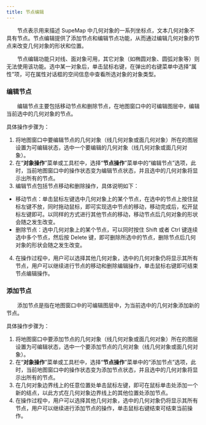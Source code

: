 ```yaml
---
title: 节点编辑
---
```



　　节点表示用来描述 SupeMap 中几何对象的一系列坐标点，文本几何对象不具有节点。节点编辑提供了添加节点和编辑节点功能，从而通过编辑几何对象的节点来改变几何对象的形状和位置。

　　节点编辑功能只对线、面对象可用，其它对象（如椭圆对象、圆弧对象等）则无法使用该功能。选中某一对象后，单击鼠标右键，在弹出的右键菜单中选择“属性”项，可在属性对话框的空间信息中查看所选对象的对象类型。

### 编辑节点

　　编辑节点主要包括移动节点和删除节点，在地图窗口中的可编辑图层中，编辑当前选中的几何对象的节点。

具体操作步骤为：

1.  将地图窗口中要编辑节点的几何对象（线几何对象或面几何对象）所在的图层设置为可编辑状态，选中一个要编辑的几何对象（线几何对象或面几何对象）。
2.  在“**对象操作**”菜单或工具栏中，选择“**节点操作**”菜单中的“编辑节点”选项，此时，当前地图窗口中的操作状态变为编辑节点状态，并且选中的几何对象将显示出所有的节点。
3.  编辑节点包括节点移动和删除操作，具体说明如下：
 - 移动节点：单击鼠标左键选中几何对象上的某个节点，在选中的节点上按住鼠标左键不放，同时拖动鼠标，即可实现选中节点的移动，移动完成后，松开鼠标左键即可。以同样的方式进行其他节点的移动，移动节点后几何对象的形状会随之发生改变。
 -  删除节点：选中几何对象上的某个节点，可以同时按住 Shift 或者 Ctrl 键连续选中多个节点，然后按 Delete 键，即可删除所选中的节点，删除节点后几何对象的形状会随之发生改变。
4.  在操作过程中，用户可以选择其他几何对象，选中的几何对象仍将显示其所有节点，用户可以继续进行节点的移动和删除编辑操作，单击鼠标右键即可结束节点编辑操作。


### 添加节点

　　添加节点是指在地图窗口中的可编辑图层中，为当前选中的几何对象添加新的节点。

具体操作步骤为：

1.  将地图窗口中要添加节点的几何对象（线几何对象或面几何对象）所在的图层设置为可编辑状态，选中一个要添加节点的几何对象（线几何对象或面几何对象）。
2.  在“**对象操作**”菜单或工具栏中，选择“**节点操作**”菜单中的“添加节点”选项，此时，当前地图窗口中的操作状态变为添加节点状态，并且选中的几何对象将显示出所有的节点。
3.  在几何对象边界线上的任意位置处单击鼠标左键，即可在鼠标单击处添加一个新的结点，以此方式在几何对象边界线上的其他位置处添加节点。
4.  在操作过程中，用户可以选择其他几何对象，选中的几何对象仍将显示其所有节点，用户可以继续进行添加节点的操作，单击鼠标右键结束可结束当前操作。


